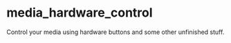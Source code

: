 # media_hardware_control
Control your media using hardware buttons and some other unfinished stuff. 
